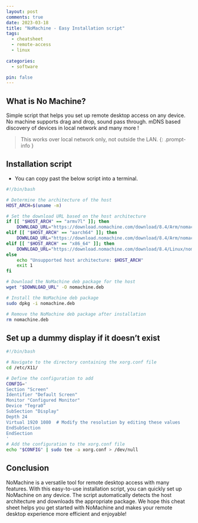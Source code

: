 ```yaml
---
layout: post
comments: true
date: 2023-03-18
title: "NoMachine - Easy Installation script" 
tags:
  - cheatsheet
  - remote-access
  - linux
 
categories:
  - software

pin: false
---
```


## What is No Machine?


Simple script that helps you set up remote desktop access on any device. No machine supports drag and drop, sound pass through. mDNS based discovery of devices in local network and many more !


> This works over local network only, not outside the LAN.
{: .prompt-info }


## Installation script

- You can copy past the below script into a terminal.

```bash
#!/bin/bash

# Determine the architecture of the host
HOST_ARCH=$(uname -m)

# Set the download URL based on the host architecture
if [[ "$HOST_ARCH" == "armv7l" ]]; then
    DOWNLOAD_URL="https://download.nomachine.com/download/8.4/Arm/nomachine_8.4.2_1_armhf.deb"
elif [[ "$HOST_ARCH" == "aarch64" ]]; then
    DOWNLOAD_URL="https://download.nomachine.com/download/8.4/Arm/nomachine_8.4.2_1_arm64.deb"
elif [[ "$HOST_ARCH" == "x86_64" ]]; then
    DOWNLOAD_URL="https://download.nomachine.com/download/8.4/Linux/nomachine_8.4.2_1_amd64.deb"
else
    echo "Unsupported host architecture: $HOST_ARCH"
    exit 1
fi

# Download the NoMachine deb package for the host
wget "$DOWNLOAD_URL" -O nomachine.deb

# Install the NoMachine deb package
sudo dpkg -i nomachine.deb

# Remove the NoMachine deb package after installation
rm nomachine.deb
```


## Set up a dummy display if it doesn’t exist


```bash
#!/bin/bash

# Navigate to the directory containing the xorg.conf file
cd /etc/X11/

# Define the configuration to add
CONFIG='
Section "Screen"
Identifier "Default Screen"
Monitor "Configured Monitor"
Device "Tegra0”
SubSection "Display"
Depth 24
Virtual 1920 1080  # Modify the resolution by editing these values
EndSubSection
EndSection
'
# Add the configuration to the xorg.conf file
echo "$CONFIG" | sudo tee -a xorg.conf > /dev/null
```


## Conclusion


NoMachine is a versatile tool for remote desktop access with many features. With this easy-to-use installation script, you can quickly set up NoMachine on any device. The script automatically detects the host architecture and downloads the appropriate package. We hope this cheat sheet helps you get started with NoMachine and makes your remote desktop experience more efficient and enjoyable!

